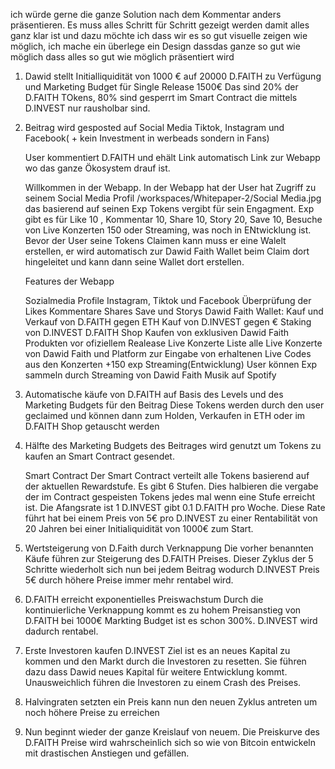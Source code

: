 ich würde gerne die ganze Solution nach dem Kommentar anders präsentieren. Es muss alles Schritt für Schritt gezeigt werden damit alles ganz klar ist und dazu möchte ich dass wir es so gut visuelle zeigen wie möglich, ich mache ein überlege ein Design dassdas ganze so gut wie möglich dass alles so gut wie möglich präsentiert wird

1. Dawid stellt Initialliquidität von 1000 € auf 20000 D.FAITH zu Verfügung  und Marketing Budget für Single Release 1500€ 
    Das sind 20% der D.FAITH TOkens, 80% sind gesperrt im Smart Contract die mittels D.INVEST nur rausholbar sind.

2. Beitrag wird gesposted auf Social Media Tiktok, Instagram  und Facebook( + kein Investment in werbeads sondern in Fans) 

     User kommentiert D.FAITH und ehält Link automatisch Link zur Webapp wo das ganze Ökosystem drauf ist.
     
     Willkommen in der Webapp. In der Webapp hat der User hat Zugriff zu seinem Social Media Profil /workspaces/Whitepaper-2/Social Media.jpg das basierend auf seinen Exp Tokens vergibt für sein Engagment. Exp gibt es für Like 10 , Kommentar 10, Share 10, Story 20, Save 10, Besuche von Live Konzerten 150 oder Streaming, was noch in ENtwicklung ist. Bevor der User seine Tokens Claimen kann muss er eine Walelt erstellen, er wird automatisch zur Dawid Faith Wallet beim Claim dort hingeleitet und kann dann seine Wallet dort erstellen. 

    Features der Webapp

    Sozialmedia Profile Instagram, Tiktok und Facebook 
        Überprüfung der Likes Kommentare Shares Save und Storys
    Dawid Faith Wallet:
        Kauf und Verkauf von D.FAITH gegen ETH
        Kauf von D.INVEST gegen €
        Staking von D.INVEST
    D.FAITH Shop
        Kaufen von exklusiven Dawid Faith Produkten vor ofiziellem Realease
    Live Konzerte
        Liste alle Live Konzerte von Dawid Faith und Platform zur Eingabe von erhaltenen Live Codes aus den Konzerten +150 exp
    Streaming(Entwicklung)
        User können Exp sammeln durch Streaming von Dawid Faith Musik auf Spotify

3. Automatische käufe von D.FAITH auf Basis des Levels und des Marketing Budgets für den Beitrag
        Diese Tokens werden durch den user geclaimed und können dann zum Holden, Verkaufen in ETH oder im D.FAITH Shop getauscht werden
4. Hälfte des Marketing Budgets des Beitrages wird genutzt um Tokens zu kaufen an Smart Contract gesendet.

    Smart Contract
        Der Smart Contract verteilt alle Tokens basierend auf der aktuellen Rewardstufe. Es gibt 6 Stufen. Dies halbieren die vergabe der im Contract gespeisten Tokens jedes mal wenn eine Stufe erreicht ist.  Die Afangsrate ist 1 D.INVEST gibt 0.1 D.FAITH pro Woche.
        Diese Rate führt hat bei einem Preis von 5€ pro D.INVEST zu einer Rentabilität von 20 Jahren bei einer Initialiquidität von 1000€ zum Start.

5. Wertsteigerung von D.Faith durch Verknappung 
    Die vorher benannten Käufe führen zur Steigerung des D.FAITH Preises.
     Dieser Zyklus der 5 Schritte wiederholt sich nun bei jedem Beitrag wodurch D.INVEST Preis 5€ durch höhere Preise immer mehr rentabel wird.
6. D.FAITH erreicht exponentielles Preiswachstum 
    Durch die kontinuierliche Verknappung kommt es zu hohem Preisanstieg von D.FAITH
    bei 1000€ Markting Budget ist es schon 300%. D.INVEST wird dadurch rentabel.

7. Erste Investoren kaufen D.INVEST
    Ziel ist es an neues Kapital zu kommen und den Markt durch die Investoren zu resetten.
    Sie führen dazu dass Dawid neues Kapital für weitere Entwicklung kommt.
    Unausweichlich führen die Investoren zu einem Crash des Preises.

8. Halvingraten setzten ein
    Preis kann nun den neuen Zyklus antreten um noch höhere Preise zu erreichen

9. Nun beginnt wieder der ganze Kreislauf von neuem.
    Die Preiskurve des D.FAITH Preise wird wahrscheinlich sich so wie von Bitcoin entwickeln mit drastischen Anstiegen und gefällen.